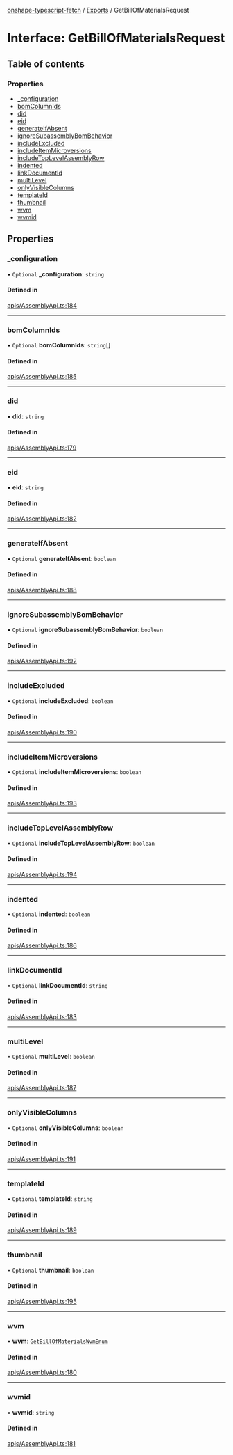 [onshape-typescript-fetch](../README.md) / [Exports](../modules.md) / GetBillOfMaterialsRequest

# Interface: GetBillOfMaterialsRequest

## Table of contents

### Properties

- [\_configuration](GetBillOfMaterialsRequest.md#_configuration)
- [bomColumnIds](GetBillOfMaterialsRequest.md#bomcolumnids)
- [did](GetBillOfMaterialsRequest.md#did)
- [eid](GetBillOfMaterialsRequest.md#eid)
- [generateIfAbsent](GetBillOfMaterialsRequest.md#generateifabsent)
- [ignoreSubassemblyBomBehavior](GetBillOfMaterialsRequest.md#ignoresubassemblybombehavior)
- [includeExcluded](GetBillOfMaterialsRequest.md#includeexcluded)
- [includeItemMicroversions](GetBillOfMaterialsRequest.md#includeitemmicroversions)
- [includeTopLevelAssemblyRow](GetBillOfMaterialsRequest.md#includetoplevelassemblyrow)
- [indented](GetBillOfMaterialsRequest.md#indented)
- [linkDocumentId](GetBillOfMaterialsRequest.md#linkdocumentid)
- [multiLevel](GetBillOfMaterialsRequest.md#multilevel)
- [onlyVisibleColumns](GetBillOfMaterialsRequest.md#onlyvisiblecolumns)
- [templateId](GetBillOfMaterialsRequest.md#templateid)
- [thumbnail](GetBillOfMaterialsRequest.md#thumbnail)
- [wvm](GetBillOfMaterialsRequest.md#wvm)
- [wvmid](GetBillOfMaterialsRequest.md#wvmid)

## Properties

### \_configuration

• `Optional` **\_configuration**: `string`

#### Defined in

[apis/AssemblyApi.ts:184](https://github.com/toebes/onshape-typescript-fetch/blob/3e11ae1/apis/AssemblyApi.ts#L184)

___

### bomColumnIds

• `Optional` **bomColumnIds**: `string`[]

#### Defined in

[apis/AssemblyApi.ts:185](https://github.com/toebes/onshape-typescript-fetch/blob/3e11ae1/apis/AssemblyApi.ts#L185)

___

### did

• **did**: `string`

#### Defined in

[apis/AssemblyApi.ts:179](https://github.com/toebes/onshape-typescript-fetch/blob/3e11ae1/apis/AssemblyApi.ts#L179)

___

### eid

• **eid**: `string`

#### Defined in

[apis/AssemblyApi.ts:182](https://github.com/toebes/onshape-typescript-fetch/blob/3e11ae1/apis/AssemblyApi.ts#L182)

___

### generateIfAbsent

• `Optional` **generateIfAbsent**: `boolean`

#### Defined in

[apis/AssemblyApi.ts:188](https://github.com/toebes/onshape-typescript-fetch/blob/3e11ae1/apis/AssemblyApi.ts#L188)

___

### ignoreSubassemblyBomBehavior

• `Optional` **ignoreSubassemblyBomBehavior**: `boolean`

#### Defined in

[apis/AssemblyApi.ts:192](https://github.com/toebes/onshape-typescript-fetch/blob/3e11ae1/apis/AssemblyApi.ts#L192)

___

### includeExcluded

• `Optional` **includeExcluded**: `boolean`

#### Defined in

[apis/AssemblyApi.ts:190](https://github.com/toebes/onshape-typescript-fetch/blob/3e11ae1/apis/AssemblyApi.ts#L190)

___

### includeItemMicroversions

• `Optional` **includeItemMicroversions**: `boolean`

#### Defined in

[apis/AssemblyApi.ts:193](https://github.com/toebes/onshape-typescript-fetch/blob/3e11ae1/apis/AssemblyApi.ts#L193)

___

### includeTopLevelAssemblyRow

• `Optional` **includeTopLevelAssemblyRow**: `boolean`

#### Defined in

[apis/AssemblyApi.ts:194](https://github.com/toebes/onshape-typescript-fetch/blob/3e11ae1/apis/AssemblyApi.ts#L194)

___

### indented

• `Optional` **indented**: `boolean`

#### Defined in

[apis/AssemblyApi.ts:186](https://github.com/toebes/onshape-typescript-fetch/blob/3e11ae1/apis/AssemblyApi.ts#L186)

___

### linkDocumentId

• `Optional` **linkDocumentId**: `string`

#### Defined in

[apis/AssemblyApi.ts:183](https://github.com/toebes/onshape-typescript-fetch/blob/3e11ae1/apis/AssemblyApi.ts#L183)

___

### multiLevel

• `Optional` **multiLevel**: `boolean`

#### Defined in

[apis/AssemblyApi.ts:187](https://github.com/toebes/onshape-typescript-fetch/blob/3e11ae1/apis/AssemblyApi.ts#L187)

___

### onlyVisibleColumns

• `Optional` **onlyVisibleColumns**: `boolean`

#### Defined in

[apis/AssemblyApi.ts:191](https://github.com/toebes/onshape-typescript-fetch/blob/3e11ae1/apis/AssemblyApi.ts#L191)

___

### templateId

• `Optional` **templateId**: `string`

#### Defined in

[apis/AssemblyApi.ts:189](https://github.com/toebes/onshape-typescript-fetch/blob/3e11ae1/apis/AssemblyApi.ts#L189)

___

### thumbnail

• `Optional` **thumbnail**: `boolean`

#### Defined in

[apis/AssemblyApi.ts:195](https://github.com/toebes/onshape-typescript-fetch/blob/3e11ae1/apis/AssemblyApi.ts#L195)

___

### wvm

• **wvm**: [`GetBillOfMaterialsWvmEnum`](../modules.md#getbillofmaterialswvmenum-1)

#### Defined in

[apis/AssemblyApi.ts:180](https://github.com/toebes/onshape-typescript-fetch/blob/3e11ae1/apis/AssemblyApi.ts#L180)

___

### wvmid

• **wvmid**: `string`

#### Defined in

[apis/AssemblyApi.ts:181](https://github.com/toebes/onshape-typescript-fetch/blob/3e11ae1/apis/AssemblyApi.ts#L181)
